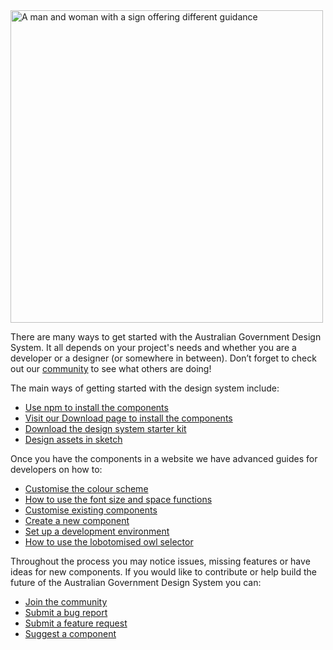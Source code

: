 <img src="/assets/img/artwork-getting-started.png" alt="A man and woman with a sign offering different guidance" width="500"/>

There are many ways to get started with the Australian Government Design System. It all depends on your project's needs and whether you are a developer or a designer (or somewhere in between). Don’t forget to check out our [community](https://community.digital.gov.au/c/designsystem) to see what others are doing!

The main ways of getting started with the design system include:

- [Use npm to install the components](get-started/npm-install)
- [Visit our Download page to install the components](get-started/download-page)
- [Download the design system starter kit](get-started/starter-kit)
- [Design assets in sketch](get-started/design-assets)

Once you have the components in a website we have advanced guides for developers on how to:

- [Customise the colour scheme](get-started/customise-color)
- [How to use the font size and space functions](get-started/font-size-space)
- [Customise existing components](get-started/customise-components)
- [Create a new component](get-started/create-components)
- [Set up a development environment](get-started/development-environment)
- [How to use the lobotomised owl selector](get-started/lobotomised-owl)

Throughout the process you may notice issues, missing features or have ideas for new components. If you would like to contribute or help build the future of the Australian Government Design System you can:

- [Join the community](/community)
- [Submit a bug report](https://github.com/govau/uikit/issues/new?template=----bug-report.md)
- [Submit a feature request](https://github.com/govau/uikit/issues/new?template=---feature-request.md)
- [Suggest a component](https://community.digital.gov.au/c/designsystem/suggest-a-component)
